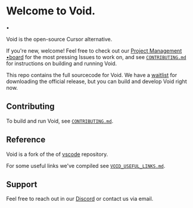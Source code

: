 # Welcome to Void.
•

Void is the open-source Cursor alternative.

If you're new, welcome! Feel free to check out our [Project Management •board](https://github.com/orgs/voideditor/projects/2/views/3) for the most pressing Issues to work on, and see [`CONTRIBUTING.md`](https://github.com/voideditor/void/blob/main/CONTRIBUTING.md) for instructions on building and running Void.

This repo contains the full sourcecode for Void. We have a [waitlist](https://voideditor.com/email) for downloading the official release, but you can build and develop Void right now.

## Contributing

To build and run Void, see [`CONTRIBUTING.md`](https://github.com/voideditor/void/blob/main/CONTRIBUTING.md).

## Reference

Void is a fork of the of [vscode](https://github.com/microsoft/vscode) repository.

For some useful links we've compiled see [`VOID_USEFUL_LINKS.md`](https://github.com/voideditor/void/blob/main/VOID_USEFUL_LINKS.md).


## Support
Feel free to reach out in our [Discord](https://discord.gg/RSNjgaugJs) or contact us via email.
